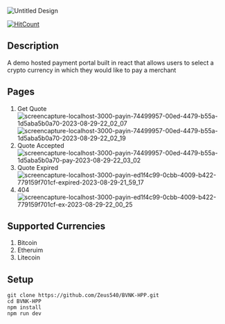 ![Untitled Design](https://github.com/Zeus540/BVNK-HPP/assets/47927512/bd6e76a6-206b-4934-b0dc-bdccb353acc7)

 [![HitCount](https://hits.dwyl.com/Zeus540/BVNK-HPP.svg?style=flat-square)](http://hits.dwyl.com/Zeus540/BVNK-HPP)

## Description
A demo hosted payment portal built in react that allows users to select a crypto currency in which they would like to pay a merchant


## Pages
1. Get Quote
    ![screencapture-localhost-3000-payin-74499957-00ed-4479-b55a-1d5aba5b0a70-2023-08-29-22_02_07](https://github.com/Zeus540/BVNK-HPP/assets/47927512/0c0b4f4c-afc6-47a6-93d2-92d459d151c9)
    ![screencapture-localhost-3000-payin-74499957-00ed-4479-b55a-1d5aba5b0a70-2023-08-29-22_02_19](https://github.com/Zeus540/BVNK-HPP/assets/47927512/35c0aa26-3f2a-4d35-9ebe-b28152c3401e)
2. Quote Accepted
    ![screencapture-localhost-3000-payin-74499957-00ed-4479-b55a-1d5aba5b0a70-pay-2023-08-29-22_03_02](https://github.com/Zeus540/BVNK-HPP/assets/47927512/47862e2a-1b4a-4244-8528-6e6ef5c65bef)
3. Quote Expired
    ![screencapture-localhost-3000-payin-ed1f4c99-0cbb-4009-b422-779159f701cf-expired-2023-08-29-21_59_17](https://github.com/Zeus540/BVNK-HPP/assets/47927512/6b33279d-f26f-4657-9ebf-614764f93723)
4. 404
    ![screencapture-localhost-3000-payin-ed1f4c99-0cbb-4009-b422-779159f701cf-ex-2023-08-29-22_00_25](https://github.com/Zeus540/BVNK-HPP/assets/47927512/ee303007-d1d2-43e9-8db0-ce2aee550c23)


## Supported Currencies
1. Bitcoin
2. Etheruim
3. Litecoin

## Setup
    git clone https://github.com/Zeus540/BVNK-HPP.git
    cd BVNK-HPP
    npm install
    npm run dev
